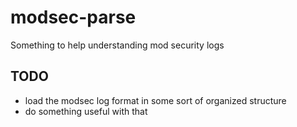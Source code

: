 # modsec-parse
Something to help understanding mod security logs

## TODO

* load the modsec log format in some sort of organized structure
* do something useful with that